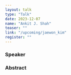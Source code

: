 ```yaml
---
layout: talk
type: "Talk"
date: 2023-12-07
name: "Ankit J. Shah"
teaser: ""
link: "/upcoming/jaewon_kim"
register: ""
---
```


### Speaker 


### Abstract


